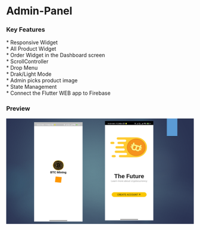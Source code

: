 # Admin-Panel

<h3 align="left">Key Features</h3>
<p dir = "auto">
* Responsive Widget <br>
* All Product Widget <br>
* Order Widget in the Dashboard screen <br>
* ScrollController <br>
* Drop Menu <br>
* Drak/Light Mode <br>
* Admin picks product image <br>
* State Management <br>
* Connect the Flutter WEB app to Firebase <br>

</p>

<h3 align="left">Preview</h3>

![img](https://github.com/Anurag7974/Crypto-Mining/blob/master/assets/splash/Slide1.PNG)
